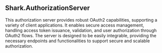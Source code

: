 ## Shark.AuthorizationServer
This authorization server provides robust OAuth2 capabilities, supporting a variety of client applications. 
It enables secure access management, handling access token issuance, validation, and user authorization 
through OAuth2 flows. The server is designed to be easily integrable, providing the necessary endpoints 
and functionalities to support secure and scalable authorization.
